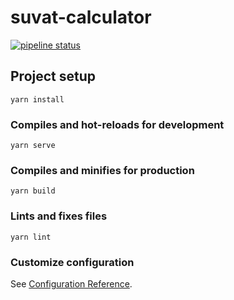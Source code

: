 # suvat-calculator

[![pipeline status](https://gitlab.com/efunb/suvat-calculator/badges/master/pipeline.svg)](https://gitlab.com/efunb/suvat-calculator/commits/master)


## Project setup
```
yarn install
```

### Compiles and hot-reloads for development
```
yarn serve
```

### Compiles and minifies for production
```
yarn build
```

### Lints and fixes files
```
yarn lint
```

### Customize configuration
See [Configuration Reference](https://cli.vuejs.org/config/).
